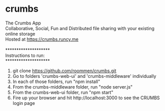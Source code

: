 # crumbs
The Crumbs App
<br/>
Collaborative, Social, Fun and Distributed file sharing with your existing online storage
<br/>
Hosted at https://crumbs.runcy.me <br/>
<br/>
********************<br/>
Instructions to run:<br/>
********************<br/>
1. git clone https://github.com/roommen/crumbs.git<br/>
2. Go to folders 'crumbs-web-ui' and 'crumbs-middleware' individually<br/>
3. In each of those folders, run "npm install"<br/>
4. From the crumbs-middleware folder, run "node server.js"<br/>
5. From the crumbs-web-ui folder, run "npm start"<br/>
6. Fire up your browser and hit http://localhost:3000 to see the CRUMBS login page
